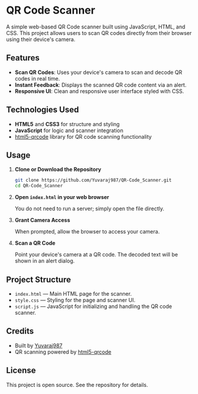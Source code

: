 # QR Code Scanner

A simple web-based QR Code scanner built using JavaScript, HTML, and CSS. This project allows users to scan QR codes directly from their browser using their device's camera.

## Features

- **Scan QR Codes**: Uses your device's camera to scan and decode QR codes in real time.
- **Instant Feedback**: Displays the scanned QR code content via an alert.
- **Responsive UI**: Clean and responsive user interface styled with CSS.

## Technologies Used

- **HTML5** and **CSS3** for structure and styling
- **JavaScript** for logic and scanner integration
- [html5-qrcode](https://unpkg.com/html5-qrcode@2.3.8/html5-qrcode.min.js) library for QR code scanning functionality

## Usage

1. **Clone or Download the Repository**

   ```bash
   git clone https://github.com/Yuvaraj987/QR-Code_Scanner.git
   cd QR-Code_Scanner
   ```

2. **Open `index.html` in your web browser**

   You do not need to run a server; simply open the file directly.

3. **Grant Camera Access**

   When prompted, allow the browser to access your camera.

4. **Scan a QR Code**

   Point your device's camera at a QR code. The decoded text will be shown in an alert dialog.

## Project Structure

- `index.html` — Main HTML page for the scanner.
- `style.css` — Styling for the page and scanner UI.
- `script.js` — JavaScript for initializing and handling the QR code scanner.

## Credits

- Built by [Yuvaraj987](https://github.com/Yuvaraj987)
- QR scanning powered by [html5-qrcode](https://github.com/mebjas/html5-qrcode)

## License

This project is open source. See the repository for details.
